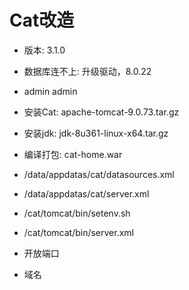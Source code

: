 # Cat改造

* 版本: 3.1.0
* 数据库连不上: 升级驱动，8.0.22
* admin admin
* 安装Cat: apache-tomcat-9.0.73.tar.gz
* 安装jdk: jdk-8u361-linux-x64.tar.gz
* 编译打包: cat-home.war

* /data/appdatas/cat/datasources.xml
* /data/appdatas/cat/server.xml
* /cat/tomcat/bin/setenv.sh
* /cat/tomcat/bin/server.xml
* 开放端口
* 域名
